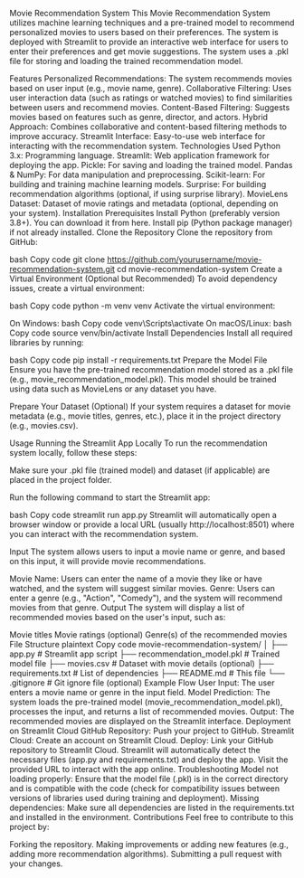 Movie Recommendation System
This Movie Recommendation System utilizes machine learning techniques and a pre-trained model to recommend personalized movies to users based on their preferences. The system is deployed with Streamlit to provide an interactive web interface for users to enter their preferences and get movie suggestions. The system uses a .pkl file for storing and loading the trained recommendation model.

Features
Personalized Recommendations: The system recommends movies based on user input (e.g., movie name, genre).
Collaborative Filtering: Uses user interaction data (such as ratings or watched movies) to find similarities between users and recommend movies.
Content-Based Filtering: Suggests movies based on features such as genre, director, and actors.
Hybrid Approach: Combines collaborative and content-based filtering methods to improve accuracy.
Streamlit Interface: Easy-to-use web interface for interacting with the recommendation system.
Technologies Used
Python 3.x: Programming language.
Streamlit: Web application framework for deploying the app.
Pickle: For saving and loading the trained model.
Pandas & NumPy: For data manipulation and preprocessing.
Scikit-learn: For building and training machine learning models.
Surprise: For building recommendation algorithms (optional, if using surprise library).
MovieLens Dataset: Dataset of movie ratings and metadata (optional, depending on your system).
Installation
Prerequisites
Install Python (preferably version 3.8+). You can download it from here.
Install pip (Python package manager) if not already installed.
Clone the Repository
Clone the repository from GitHub:

bash
Copy code
git clone https://github.com/yourusername/movie-recommendation-system.git
cd movie-recommendation-system
Create a Virtual Environment (Optional but Recommended)
To avoid dependency issues, create a virtual environment:

bash
Copy code
python -m venv venv
Activate the virtual environment:

On Windows:
bash
Copy code
venv\Scripts\activate
On macOS/Linux:
bash
Copy code
source venv/bin/activate
Install Dependencies
Install all required libraries by running:

bash
Copy code
pip install -r requirements.txt
Prepare the Model File
Ensure you have the pre-trained recommendation model stored as a .pkl file (e.g., movie_recommendation_model.pkl). This model should be trained using data such as MovieLens or any dataset you have.

Prepare Your Dataset (Optional)
If your system requires a dataset for movie metadata (e.g., movie titles, genres, etc.), place it in the project directory (e.g., movies.csv).

Usage
Running the Streamlit App Locally
To run the recommendation system locally, follow these steps:

Make sure your .pkl file (trained model) and dataset (if applicable) are placed in the project folder.

Run the following command to start the Streamlit app:

bash
Copy code
streamlit run app.py
Streamlit will automatically open a browser window or provide a local URL (usually http://localhost:8501) where you can interact with the recommendation system.

Input
The system allows users to input a movie name or genre, and based on this input, it will provide movie recommendations.

Movie Name: Users can enter the name of a movie they like or have watched, and the system will suggest similar movies.
Genre: Users can enter a genre (e.g., "Action", "Comedy"), and the system will recommend movies from that genre.
Output
The system will display a list of recommended movies based on the user's input, such as:

Movie titles
Movie ratings (optional)
Genre(s) of the recommended movies
File Structure
plaintext
Copy code
movie-recommendation-system/
│
├── app.py                  # Streamlit app script
├── recommendation_model.pkl # Trained model file
├── movies.csv              # Dataset with movie details (optional)
├── requirements.txt        # List of dependencies
├── README.md               # This file
└── .gitignore              # Git ignore file (optional)
Example Flow
User Input: The user enters a movie name or genre in the input field.
Model Prediction: The system loads the pre-trained model (movie_recommendation_model.pkl), processes the input, and returns a list of recommended movies.
Output: The recommended movies are displayed on the Streamlit interface.
Deployment on Streamlit Cloud
GitHub Repository: Push your project to GitHub.
Streamlit Cloud: Create an account on Streamlit Cloud.
Deploy:
Link your GitHub repository to Streamlit Cloud.
Streamlit will automatically detect the necessary files (app.py and requirements.txt) and deploy the app.
Visit the provided URL to interact with the app online.
Troubleshooting
Model not loading properly: Ensure that the model file (.pkl) is in the correct directory and is compatible with the code (check for compatibility issues between versions of libraries used during training and deployment).
Missing dependencies: Make sure all dependencies are listed in the requirements.txt and installed in the environment.
Contributions
Feel free to contribute to this project by:

Forking the repository.
Making improvements or adding new features (e.g., adding more recommendation algorithms).
Submitting a pull request with your changes.
